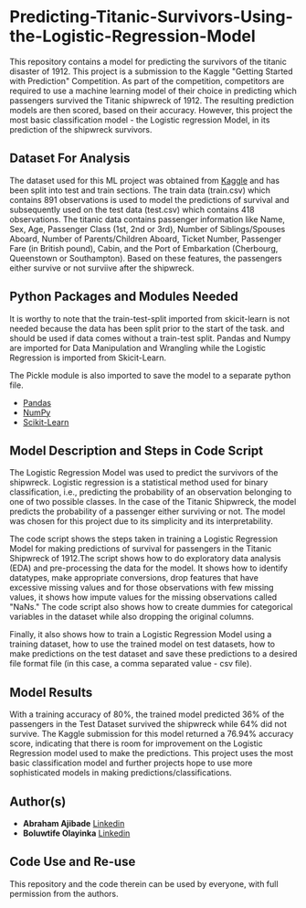 # Predicting-Titanic-Survivors-Using-the-Logistic-Regression-Model
This repository contains a model for predicting the survivors of the titanic disaster of 1912. This project is a submission to the Kaggle "Getting Started with Prediction" Competition. As part of the competition, competitors are required to use a machine learning model of their choice in predicting which passengers survived the Titanic shipwreck of 1912. The resulting prediction models are then scored, based on their accuracy. However, this project the most basic classification model - the Logistic regression Model, in its prediction of the shipwreck survivors.

## Dataset For Analysis
The dataset used for this ML project was obtained from [Kaggle](https://www.kaggle.com/competitions/titanic) and has been split into test and train sections. The train data (train.csv) which contains 891 observations is used to model the predictions of survival and subsequently used on the test data (test.csv) which contains 418 observations. The titanic data contains passenger information like Name, Sex, Age, Passenger Class (1st, 2nd or 3rd), Number of Siblings/Spouses Aboard, Number of Parents/Children Aboard, Ticket Number, Passenger Fare (in British pound), 
Cabin, and the Port of Embarkation (Cherbourg, Queenstown or Southampton). Based on these features, the passengers either survive or not surviive after the shipwreck. 

## Python Packages and Modules Needed
It is worthy to note that the train-test-split imported from skicit-learn is not needed because the data has been split prior to the start of the task. and should be used if data comes without a train-test split. Pandas and Numpy are imported for Data Manipulation and Wrangling while the Logistic Regression is imported from Skicit-Learn.

The Pickle module is also imported to save the model to a separate python file.

- [Pandas](https://pandas.pydata.org/)
- [NumPy](https://numpy.org/)
- [Scikit-Learn](https://scikit-learn.org/)

## Model Description and Steps in Code Script
The Logistic Regression Model was used to predict the survivors of the shipwreck. Logistic regression is a statistical method used for binary classification, i.e., predicting the probability of an observation belonging to one of two possible classes. In the case of the Titanic Shipwreck, the model predicts the probability of a passenger either surviving or not. The model was chosen for this project due to its simplicity and its interpretability. 

The code script shows the steps taken in training a Logistic Regression Model for making predictions of survival for passengers in the Titanic Shipwreck of 1912.The script shows how to do exploratory data analysis (EDA) and pre-processing the data for the model. It shows how to identify datatypes, make appropriate conversions, drop features that have excessive missing values and for those observations with few missing values, it shows how impute values for the missing observations called "NaNs." The code script also shows how to create dummies for categorical variables in the dataset while also dropping the original columns.

Finally, it also shows how to train a Logistic Regression Model using a training dataset, how to use the trained model on test datasets, how to make predictions on the test dataset and save these predictions to a desired file format file (in this case, a comma separated value - csv file).

## Model Results
With a training accuracy of 80%, the trained model predicted 36% of the passengers in the Test Dataset survived the shipwreck while 64% did not survive. The Kaggle submission for this model returned a 76.94% accuracy score, indicating that there is room for improvement on the Logistic Regression model used to make the predictions. This project uses the most basic classification model and further projects hope to use more sophisticated models in making predictions/classifications.

## Author(s)
- **Abraham Ajibade** [Linkedin](https://www.linkedin.com/in/abraham-ajibade-759772117)
- **Boluwtife Olayinka** [Linkedin](https://www.linkedin.com/in/ajibade-bolu/)

## Code Use and Re-use
This repository and the code therein can be used by everyone, with full permission from the authors. 
